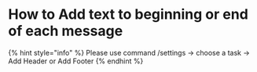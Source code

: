 # How to Add text to beginning or end of each message

{% hint style="info" %}
Please use command /settings -> choose a task -> Add Header or Add Footer
{% endhint %}
